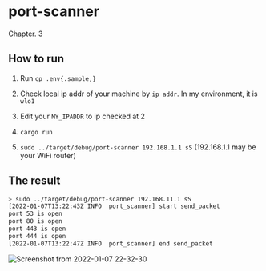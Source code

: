 # port-scanner

Chapter. 3

## How to run

1. Run `cp .env{.sample,}`

2. Check local ip addr of your machine by `ip addr`. In my environment, it is `wlo1`

3. Edit your `MY_IPADDR` to ip checked at 2

4. `cargo run`

5. `sudo ../target/debug/port-scanner 192.168.1.1 sS` (192.168.1.1 may be your WiFi router)


## The result

```sh
> sudo ../target/debug/port-scanner 192.168.11.1 sS
[2022-01-07T13:22:43Z INFO  port_scanner] start send_packet
port 53 is open
port 80 is open
port 443 is open
port 444 is open
[2022-01-07T13:22:47Z INFO  port_scanner] end send_packet
```

![Screenshot from 2022-01-07 22-32-30](https://user-images.githubusercontent.com/13580199/148551405-6c3b075d-10b3-404e-a2bb-59320b570cf9.png)